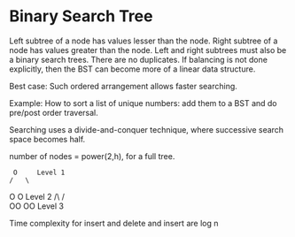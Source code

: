 # Binary Search Tree

Left subtree of a node has values lesser than the node.
Right subtree of a node has values greater than the node.
Left and right subtrees must also be a binary search trees. 
There are no duplicates.
If balancing is not done explicitly, then the BST can become more of a linear data structure.

Best case: Such ordered arrangement allows faster searching.

Example: How to sort a list of unique numbers: add them to a BST and do pre/post order traversal.

Searching uses a divide-and-conquer technique, where successive search space becomes half. 



number of nodes = power(2,h), for a full tree.

     O     Level 1
    /   \
  O   O   Level 2
  /\    /\
OO OO Level 3

Time complexity for insert and delete and insert are log n
